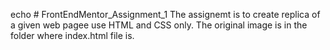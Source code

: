 echo # FrontEndMentor_Assignment_1
The assignemt is to create replica of a given web pagee use HTML and CSS only. The original image is in the folder where index.html file is.
